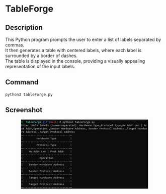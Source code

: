 # TableForge

## Description

This Python program prompts the user to enter a list of labels separated by commas.<br />
It then generates a table with centered labels, where each label is surrounded by a border of dashes.<br />
The table is displayed in the console, providing a visually appealing representation of the input labels.

## Command

```
python3 tableForge.py
```

## Screenshot

<p align="center">
        <img src="./screenshot.png" width="80%" />
</p>
